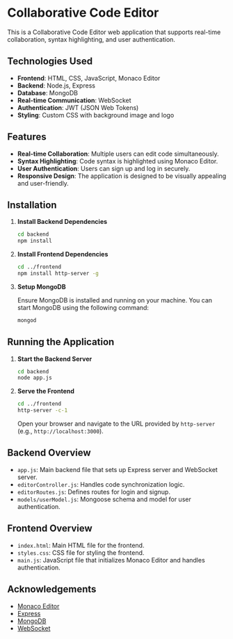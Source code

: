 # Collaborative Code Editor

This is a Collaborative Code Editor web application that supports real-time collaboration, syntax highlighting, and user authentication.

## Technologies Used

- **Frontend**: HTML, CSS, JavaScript, Monaco Editor
- **Backend**: Node.js, Express
- **Database**: MongoDB
- **Real-time Communication**: WebSocket
- **Authentication**: JWT (JSON Web Tokens)
- **Styling**: Custom CSS with background image and logo

## Features

- **Real-time Collaboration**: Multiple users can edit code simultaneously.
- **Syntax Highlighting**: Code syntax is highlighted using Monaco Editor.
- **User Authentication**: Users can sign up and log in securely.
- **Responsive Design**: The application is designed to be visually appealing and user-friendly.

## Installation

1. **Install Backend Dependencies**

   ```sh
   cd backend
   npm install
   ```

2. **Install Frontend Dependencies**

   ```sh
   cd ../frontend
   npm install http-server -g
   ```

3. **Setup MongoDB**

   Ensure MongoDB is installed and running on your machine. You can start MongoDB using the following command:

   ```sh
   mongod
   ```

## Running the Application

1. **Start the Backend Server**

   ```sh
   cd backend
   node app.js
   ```

2. **Serve the Frontend**

   ```sh
   cd ../frontend
   http-server -c-1
   ```

   Open your browser and navigate to the URL provided by `http-server` (e.g., `http://localhost:3000`).

## Backend Overview

- `app.js`: Main backend file that sets up Express server and WebSocket server.
- `editorController.js`: Handles code synchronization logic.
- `editorRoutes.js`: Defines routes for login and signup.
- `models/userModel.js`: Mongoose schema and model for user authentication.

## Frontend Overview

- `index.html`: Main HTML file for the frontend.
- `styles.css`: CSS file for styling the frontend.
- `main.js`: JavaScript file that initializes Monaco Editor and handles authentication.


## Acknowledgements

- [Monaco Editor](https://microsoft.github.io/monaco-editor/)
- [Express](https://expressjs.com/)
- [MongoDB](https://www.mongodb.com/)
- [WebSocket](https://developer.mozilla.org/en-US/docs/Web/API/WebSocket)
